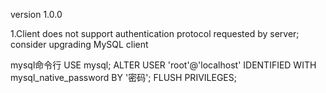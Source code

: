 version 1.0.0



1.Client does not support authentication protocol requested by server; consider upgrading MySQL client

mysql命令行
USE mysql;
ALTER USER 'root'@'localhost' IDENTIFIED WITH mysql_native_password BY '密码';
FLUSH PRIVILEGES;
